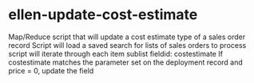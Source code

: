 # ellen-update-cost-estimate
Map/Reduce script that will update a cost estimate type of a sales order record
Script will load a saved search for lists of sales orders to process
script will iterate through each item sublist fieldid: costestimate
If costestimate matches the parameter set on the deployment record and price = 0, update the field
